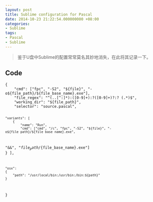 ```yaml
---
layout: post
title: Sublime configuration for Pascal
date: 2014-10-23 21:22:54.000000000 +08:00
categories:
- Sublime
tags:
- Pascal
- Sublime
---
```

<blockquote>
<p>鉴于U盘中Sublime的配置常常莫名其妙地消失，在此将其记录一下。</p>
</blockquote>
<h2><strong>Code</strong></h2>
<pre><code>{
    "cmd": ["fpc", "-S2", "${file}", "-o${file_path}/${file_base_name}.exe"],
    "file_regex": "^(..[^:]*):([0-9]+):?([0-9]+)?:? (.*)$",
    "working_dir": "${file_path}",
    "selector": "source.pascal",

    "variants": [
        {
            "name": "Run",
            "cmd": ["cmd", "/c", "fpc", "-S2", "${file}", "-o${file_path}/${file_base_name}.exe", 
 "&amp;&amp;", "${file_path}/${file_base_name}.exe"]
        }
    ],

    "osx":
    {
        "path": "/usr/local/bin:/usr/bin:/bin:${path}"
    }
}
</code></pre>

